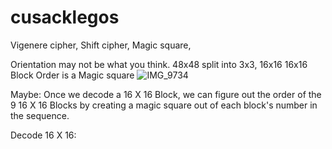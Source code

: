 # cusacklegos
Vigenere cipher,
Shift cipher,
Magic square,

Orientation may not be what you think.
48x48 split into 3x3, 16x16
16x16 Block Order is a Magic square
![IMG_9734](https://github.com/ethbrower/cusacklegos/assets/134074468/84ca174f-6121-4021-806e-43a93ff4da6a)


Maybe:
Once we decode a 16 X 16 Block, we can figure out the order of the 9 16 X 16 Blocks by creating a magic square out of each block's number in the sequence. 

Decode 16 X 16:
